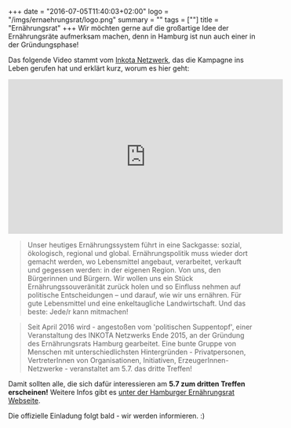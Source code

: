 +++
date = "2016-07-05T11:40:03+02:00"
logo = "/imgs/ernaehrungsrat/logo.png"
summary = ""
tags = [""]
title = "Ernährungsrat"
+++
Wir möchten gerne auf die großartige Idee der Ernährungsräte aufmerksam machen, denn in Hamburg ist nun auch einer in der Gründungsphase!

Das folgende Video stammt vom [Inkota Netzwerk](http://www.inkota.de/themen-kampagnen/welternaehrung-landwirtschaft/ernaehrungsraete/), das die Kampagne ins Leben gerufen hat und erklärt kurz, worum es hier geht:

<iframe width="560" height="315" src="https://www.youtube.com/embed/dKoZHmAvwXA" frameborder="0" allowfullscreen></iframe>

> Unser heutiges Ernährungssystem führt in eine Sackgasse: sozial, ökologisch, regional und global. Ernährungspolitik muss wieder dort gemacht werden, wo Lebensmittel angebaut, verarbeitet, verkauft und gegessen werden: in der eigenen Region. Von uns, den Bürgerinnen und Bürgern. Wir wollen uns ein Stück Ernährungssouveränität zurück holen und so Einfluss nehmen auf politische Entscheidungen – und darauf, wie wir uns ernähren. Für gute Lebensmittel und eine enkeltaugliche Landwirtschaft. Und das beste: Jede/r kann mitmachen!

> Seit April 2016 wird - angestoßen vom 'politischen Suppentopf', einer Veranstaltung des INKOTA Netzwerks Ende 2015, an der Gründung des Ernährungsrats Hamburg gearbeitet. Eine bunte Gruppe von Menschen mit unterschiedlichsten Hintergründen - Privatpersonen, VertreterInnen von Organisationen, Initiativen, ErzeugerInnen-Netzwerke - veranstaltet am 5.7. das dritte Treffen!

Damit sollten alle, die sich dafür interessieren am **5.7 zum dritten Treffen erscheinen!** Weitere Infos gibt es [unter der Hamburger Ernährungsrat Webseite](http://www.ernährungsrat-hh.de/).

Die offizielle Einladung folgt bald - wir werden informieren. :)
